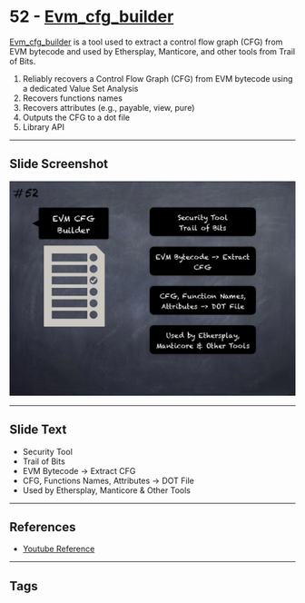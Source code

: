 
# 52 - [Evm_cfg_builder](Evm_cfg_builder.md)

[Evm_cfg_builder](https://github.com/crytic/evm_cfg_builder) is a tool used to extract a control flow graph (CFG) from EVM bytecode and used by Ethersplay, Manticore, and other tools from Trail of Bits.

1.  Reliably recovers a Control Flow Graph (CFG) from EVM bytecode using a dedicated Value Set Analysis
2.  Recovers functions names
3.  Recovers attributes (e.g., payable, view, pure)
4.  Outputs the CFG to a dot file
5.  Library API
___
## Slide Screenshot
![052.png](../../images/6.Audit%20Techniques%20and%20Tools%20101/052.png)
___
## Slide Text
- Security Tool
- Trail of Bits
- EVM Bytecode -> Extract CFG
- CFG, Functions Names, Attributes -> DOT File
- Used by Ethersplay, Manticore & Other Tools
___
## References
- [Youtube Reference](https://youtu.be/QmD2bJUe140?list=TLPQMTUxMTIwMjEENm-0giBStQ&t=611)
___
## Tags
